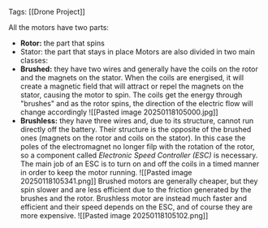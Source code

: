 Tags: [[Drone Project]]

All the motors have two parts: 
- **Rotor:** the part that spins
- Stator: the part that stays in place
Motors are also divided in two main classes:
- **Brushed:** they have two wires and generally have the coils on the rotor and the magnets on the stator. When the coils are energised, it will create a magnetic field that will attract or repel the magnets on the stator, causing the motor to spin. The coils get the energy through "brushes" and as the rotor spins, the direction of the electric flow will change accordingly ![[Pasted image 20250118105000.jpg]]
- **Brushless:** they have three wires and, due to its structure, cannot run directly off the battery. Their structure is the opposite of the brushed ones (magnets on the rotor and coils on the stator). In this case the poles of the electromagnet no longer filp with the rotation of the rotor, so a component called *Electronic Speed Controller (ESC)* is necessary. The main job of an ESC is to turn on and off the coils in a timed manner in order to keep the motor running. ![[Pasted image 20250118105341.png]]
Brushed motors are generally cheaper, but they spin slower and are less efficient due to the friction generated by the brushes and the rotor. Brushless motor are instead much faster and efficient and their speed depends on the ESC, and of course they are more expensive.
![[Pasted image 20250118105102.png]]